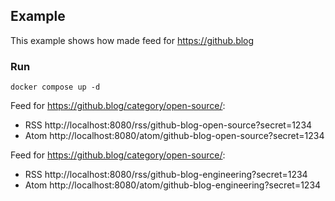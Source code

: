 ## Example

This example shows how made feed for https://github.blog

### Run

```shell
docker compose up -d
```

Feed for https://github.blog/category/open-source/:
* RSS http://localhost:8080/rss/github-blog-open-source?secret=1234
* Atom http://localhost:8080/atom/github-blog-open-source?secret=1234

Feed for https://github.blog/category/open-source/:
* RSS http://localhost:8080/rss/github-blog-engineering?secret=1234
* Atom http://localhost:8080/atom/github-blog-engineering?secret=1234
